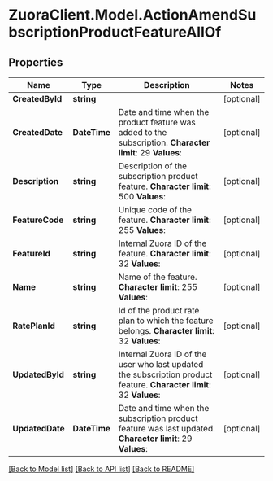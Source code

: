 # ZuoraClient.Model.ActionAmendSubscriptionProductFeatureAllOf

## Properties

Name | Type | Description | Notes
------------ | ------------- | ------------- | -------------
**CreatedById** | **string** |  | [optional] 
**CreatedDate** | **DateTime** |  Date and time when the product feature was added to the subscription.   **Character limit**: 29  **Values**:  | [optional] 
**Description** | **string** |  Description of the subscription product feature.   **Character limit**: 500  **Values**:  | [optional] 
**FeatureCode** | **string** |  Unique code of the feature.   **Character limit**: 255  **Values**:  | [optional] 
**FeatureId** | **string** |  Internal Zuora ID of the feature.   **Character limit**: 32  **Values**:  | [optional] 
**Name** | **string** |  Name of the feature.   **Character limit**: 255  **Values**:  | [optional] 
**RatePlanId** | **string** |  Id of the product rate plan to which the feature belongs.   **Character limit**: 32  **Values**:  | [optional] 
**UpdatedById** | **string** |  Internal Zuora ID of the user who last updated the subscription product feature.   **Character limit**: 32  **Values**:  | [optional] 
**UpdatedDate** | **DateTime** |  Date and time when the subscription product feature was last updated.   **Character limit**: 29  **Values**:  | [optional] 

[[Back to Model list]](../README.md#documentation-for-models) [[Back to API list]](../README.md#documentation-for-api-endpoints) [[Back to README]](../README.md)

